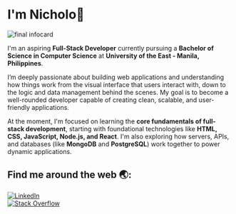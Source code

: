 # I'm Nicholo👋 

![final infocard](https://github.com/user-attachments/assets/3515f07a-ae2c-41fa-8341-1e32f361320a)


I'm an aspiring **Full-Stack Developer** currently pursuing a **Bachelor of Science in Computer Science** at **University of the East - Manila, Philippines**.

I’m deeply passionate about building web applications and understanding how things work from the visual interface that users interact with, down to the logic and data management behind the scenes. My goal is to become a well-rounded developer capable of creating clean, scalable, and user-friendly applications.

At the moment, I'm focused on learning the **core fundamentals of full-stack development**, starting with foundational technologies like **HTML, CSS, JavaScript, Node.js, and React**. I'm also exploring how servers, APIs, and databases (like **MongoDB** and **PostgreSQL**) work together to power dynamic applications.

## Find me around the web :earth_asia::

[![LinkedIn](https://img.shields.io/badge/LinkedIn-0077B5?style=for-the-badge&logo=linkedin&logoColor=white)](https://www.linkedin.com/in/nxccks/)  
[![Stack Overflow](https://img.shields.io/badge/Stack%20Overflow-F58025?style=for-the-badge&logo=stackoverflow&logoColor=white)](https://stackoverflow.com/users/30697351/nicholo)
